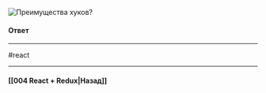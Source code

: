 ![Преимущества хуков?](https://youtu.be/xZLxdts7ZW4?t=819)

#### Ответ


____
#react

____

#### [[004 React + Redux|Назад]]